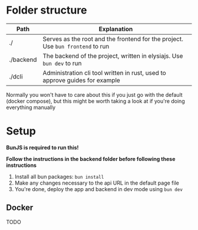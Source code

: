 # Folder structure

| Path      | Explanation                                                                    |
| --------- | ------------------------------------------------------------------------------ |
| ./        | Serves as the root and the frontend for the project. Use `bun frontend` to run |
| ./backend | The backend of the project, written in elysiajs. Use `bun dev` to run          |
| ./dcli    | Administration cli tool written in rust, used to approve guides for example    |

Normally you won't have to care about this if you just go with the default (docker compose), but this might be worth taking a look at if you're doing everything manually

# Setup

**BunJS is required to run this!**

**Follow the instructions in the backend folder before following these instructions**

1. Install all bun packages: `bun install`
2. Make any changes necessary to the api URL in the default page file
3. You're done, deploy the app and backend in dev mode using `bun dev`

## Docker

TODO
